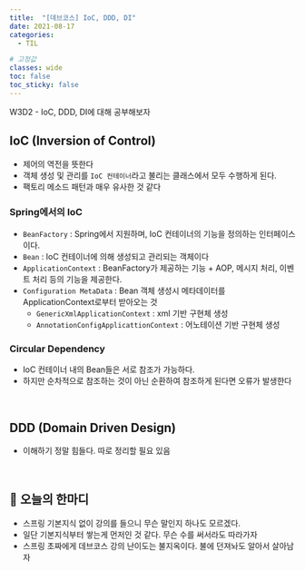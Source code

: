 ```yaml
---
title:  "[데브코스] IoC, DDD, DI"
date: 2021-08-17
categories: 
  - TIL

# 고정값
classes: wide
toc: false
toc_sticky: false
---
```


W3D2 - IoC, DDD, DI에 대해 공부해보자

## IoC (Inversion of Control)

- 제어의 역전을 뜻한다
- 객체 생성 및 관리를 `IoC 컨테이너`라고 불리는 클래스에서 모두 수행하게 된다.
- 팩토리 메소드 패턴과 매우 유사한 것 같다

### Spring에서의 IoC

- `BeanFactory` : Spring에서 지원하며, IoC 컨테이너의 기능을 정의하는 인터페이스이다.
- `Bean` : IoC 컨테이너에 의해 생성되고 관리되는 객체이다
- `ApplicationContext` : BeanFactory가 제공하는 기능 + AOP, 메시지 처리, 이벤트 처리 등의 기능을 제공한다.
- `Configuration MetaData` : Bean 객체 생성시 메타데이터를 ApplicationContext로부터 받아오는 것
    - `GenericXmlApplicationContext` : xml 기반 구현체 생성
    - `AnnotationConfigApplicattionContext` : 어노테이션 기반 구현체 생성

### Circular Dependency

- IoC 컨테이너 내의 Bean들은 서로 참조가 가능하다.
- 하지만 순차적으로 참조하는 것이 아닌 순환하여 참조하게 된다면 오류가 발생한다


<br>

## DDD (Domain Driven Design)

- 이해하기 정말 힘들다. 따로 정리할 필요 있음

<br>

## 📢 오늘의 한마디

- 스프링 기본지식 없이 강의를 들으니 무슨 말인지 하나도 모르겠다.
- 일단 기본지식부터 쌓는게 먼저인 것 같다. 무슨 수를 써서라도 따라가자
- 스프링 초짜에게 데브코스 강의 난이도는 불지옥이다. 불에 던져놔도 알아서 살아남자